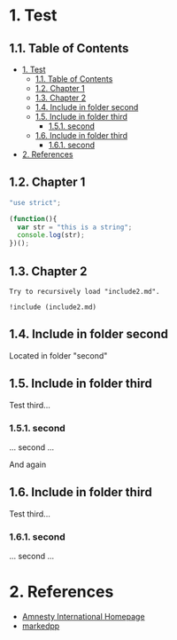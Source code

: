 <!-- !numberedheadings -->

# 1\. Test

## 1.1\. Table of Contents

<!-- !toc -->

* [1\. Test](#1-test)
  * [1.1\. Table of Contents](#1-1-table-of-contents)
  * [1.2\. Chapter 1](#1-2-chapter-1)
  * [1.3\. Chapter 2](#1-3-chapter-2)
  * [1.4\. Include in folder second](#1-4-include-in-folder-second)
  * [1.5\. Include in folder third](#1-5-include-in-folder-third)
    * [1.5.1\. second](#1-5-1-second)
  * [1.6\. Include in folder third](#1-6-include-in-folder-third)
    * [1.6.1\. second](#1-6-1-second)
* [2\. References](#2-references)

<!-- toc! -->

## 1.2\. Chapter 1

```javascript
"use strict";

(function(){
  var str = "this is a string";
  console.log(str);
})();
```

[markedpp]: https://github.com/commenthol/markedpp

## 1.3\. Chapter 2

    Try to recursively load "include2.md".

    !include (include2.md)

[amnesty]: http://www.amnesty.org/ "Amnesty International Homepage"

## 1.4\. Include in folder second

Located in folder "second"

## 1.5\. Include in folder third

Test third...

### 1.5.1\. second

... second ...

And again

## 1.6\. Include in folder third

Test third...

### 1.6.1\. second

... second ...

# 2\. References

<!-- !ref -->

* [Amnesty International Homepage][amnesty]
* [markedpp][markedpp]

<!-- ref! -->
